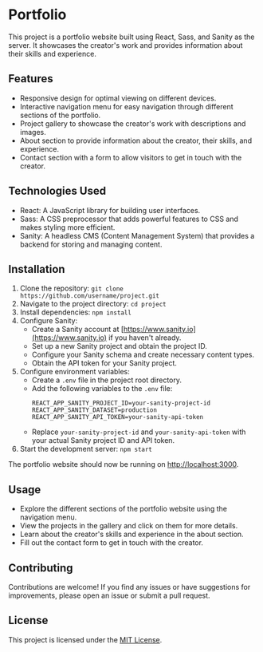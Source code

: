 # Portfolio 

This project is a portfolio website built using React, Sass, and Sanity as the server. It showcases the creator's work and provides information about their skills and experience.

## Features

- Responsive design for optimal viewing on different devices.
- Interactive navigation menu for easy navigation through different sections of the portfolio.
- Project gallery to showcase the creator's work with descriptions and images.
- About section to provide information about the creator, their skills, and experience.
- Contact section with a form to allow visitors to get in touch with the creator.

## Technologies Used

- React: A JavaScript library for building user interfaces.
- Sass: A CSS preprocessor that adds powerful features to CSS and makes styling more efficient.
- Sanity: A headless CMS (Content Management System) that provides a backend for storing and managing content.

## Installation

1. Clone the repository: `git clone https://github.com/username/project.git`
2. Navigate to the project directory: `cd project`
3. Install dependencies: `npm install`
4. Configure Sanity:
   - Create a Sanity account at [https://www.sanity.io](https://www.sanity.io) if you haven't already.
   - Set up a new Sanity project and obtain the project ID.
   - Configure your Sanity schema and create necessary content types.
   - Obtain the API token for your Sanity project.
5. Configure environment variables:
   - Create a `.env` file in the project root directory.
   - Add the following variables to the `.env` file:
     ```
     REACT_APP_SANITY_PROJECT_ID=your-sanity-project-id
     REACT_APP_SANITY_DATASET=production
     REACT_APP_SANITY_API_TOKEN=your-sanity-api-token
     ```
   - Replace `your-sanity-project-id` and `your-sanity-api-token` with your actual Sanity project ID and API token.
6. Start the development server: `npm start`

The portfolio website should now be running on [http://localhost:3000](http://localhost:3000).

## Usage

- Explore the different sections of the portfolio website using the navigation menu.
- View the projects in the gallery and click on them for more details.
- Learn about the creator's skills and experience in the about section.
- Fill out the contact form to get in touch with the creator.

## Contributing

Contributions are welcome! If you find any issues or have suggestions for improvements, please open an issue or submit a pull request.

## License

This project is licensed under the [MIT License](LICENSE).

